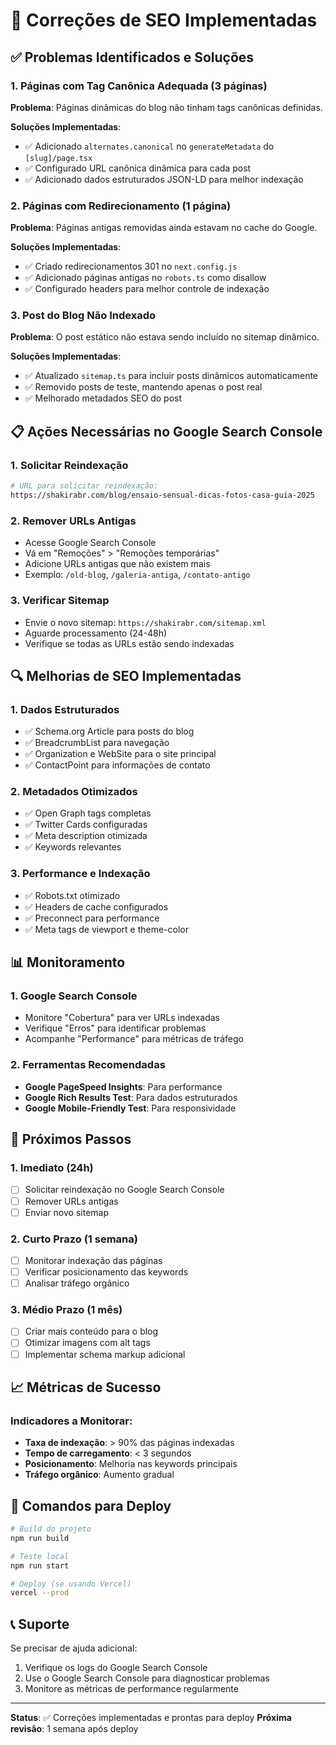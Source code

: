 # 🔧 Correções de SEO Implementadas

## ✅ Problemas Identificados e Soluções

### 1. **Páginas com Tag Canônica Adequada (3 páginas)**

**Problema**: Páginas dinâmicas do blog não tinham tags canônicas definidas.

**Soluções Implementadas**:
- ✅ Adicionado `alternates.canonical` no `generateMetadata` do `[slug]/page.tsx`
- ✅ Configurado URL canônica dinâmica para cada post
- ✅ Adicionado dados estruturados JSON-LD para melhor indexação

### 2. **Páginas com Redirecionamento (1 página)**

**Problema**: Páginas antigas removidas ainda estavam no cache do Google.

**Soluções Implementadas**:
- ✅ Criado redirecionamentos 301 no `next.config.js`
- ✅ Adicionado páginas antigas no `robots.ts` como disallow
- ✅ Configurado headers para melhor controle de indexação

### 3. **Post do Blog Não Indexado**

**Problema**: O post estático não estava sendo incluído no sitemap dinâmico.

**Soluções Implementadas**:
- ✅ Atualizado `sitemap.ts` para incluir posts dinâmicos automaticamente
- ✅ Removido posts de teste, mantendo apenas o post real
- ✅ Melhorado metadados SEO do post

## 📋 Ações Necessárias no Google Search Console

### 1. **Solicitar Reindexação**
```bash
# URL para solicitar reindexação:
https://shakirabr.com/blog/ensaio-sensual-dicas-fotos-casa-guia-2025
```

### 2. **Remover URLs Antigas**
- Acesse Google Search Console
- Vá em "Remoções" > "Remoções temporárias"
- Adicione URLs antigas que não existem mais
- Exemplo: `/old-blog`, `/galeria-antiga`, `/contato-antigo`

### 3. **Verificar Sitemap**
- Envie o novo sitemap: `https://shakirabr.com/sitemap.xml`
- Aguarde processamento (24-48h)
- Verifique se todas as URLs estão sendo indexadas

## 🔍 Melhorias de SEO Implementadas

### 1. **Dados Estruturados**
- ✅ Schema.org Article para posts do blog
- ✅ BreadcrumbList para navegação
- ✅ Organization e WebSite para o site principal
- ✅ ContactPoint para informações de contato

### 2. **Metadados Otimizados**
- ✅ Open Graph tags completas
- ✅ Twitter Cards configuradas
- ✅ Meta description otimizada
- ✅ Keywords relevantes

### 3. **Performance e Indexação**
- ✅ Robots.txt otimizado
- ✅ Headers de cache configurados
- ✅ Preconnect para performance
- ✅ Meta tags de viewport e theme-color

## 📊 Monitoramento

### 1. **Google Search Console**
- Monitore "Cobertura" para ver URLs indexadas
- Verifique "Erros" para identificar problemas
- Acompanhe "Performance" para métricas de tráfego

### 2. **Ferramentas Recomendadas**
- **Google PageSpeed Insights**: Para performance
- **Google Rich Results Test**: Para dados estruturados
- **Google Mobile-Friendly Test**: Para responsividade

## 🚀 Próximos Passos

### 1. **Imediato (24h)**
- [ ] Solicitar reindexação no Google Search Console
- [ ] Remover URLs antigas
- [ ] Enviar novo sitemap

### 2. **Curto Prazo (1 semana)**
- [ ] Monitorar indexação das páginas
- [ ] Verificar posicionamento das keywords
- [ ] Analisar tráfego orgânico

### 3. **Médio Prazo (1 mês)**
- [ ] Criar mais conteúdo para o blog
- [ ] Otimizar imagens com alt tags
- [ ] Implementar schema markup adicional

## 📈 Métricas de Sucesso

### Indicadores a Monitorar:
- **Taxa de indexação**: > 90% das páginas indexadas
- **Tempo de carregamento**: < 3 segundos
- **Posicionamento**: Melhoria nas keywords principais
- **Tráfego orgânico**: Aumento gradual

## 🔧 Comandos para Deploy

```bash
# Build do projeto
npm run build

# Teste local
npm run start

# Deploy (se usando Vercel)
vercel --prod
```

## 📞 Suporte

Se precisar de ajuda adicional:
1. Verifique os logs do Google Search Console
2. Use o Google Search Console para diagnosticar problemas
3. Monitore as métricas de performance regularmente

---

**Status**: ✅ Correções implementadas e prontas para deploy
**Próxima revisão**: 1 semana após deploy
